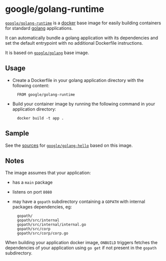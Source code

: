 # google/golang-runtime

[`google/golang-runtime`](https://index.docker.io/u/google/golang-runtime) is a [docker](https://docker.io) base image for easily building containers for standard [golang](http://golang.org) applications.

It can automatically bundle a golang application with its dependencies and set the default entrypoint with no additional Dockerfile instructions.

It is based on [`google/golang`](https://index.docker.io/u/google/golang) base image.

## Usage

- Create a Dockerfile in your golang application directory with the following content:

        FROM google/golang-runtime

- Build your container image by running the following command in your application directory:

        docker build -t app .

## Sample

See the [sources](/hello) for [`google/golang-hello`](https://index.docker.io/u/google/golang) based on this image.

## Notes

The image assumes that your application:

- has a `main` package
- listens on port `8080`
- may have a `gopath` subdirectory containing a `GOPATH` with internal packages dependencies, eg:

        gopath/
        gopath/src/internal
        gopath/src/internal/internal.go
        gopath/src/corp
        gopath/src/corp/corp.go

When building your application docker image, `ONBUILD` triggers fetches the dependencies of your application using `go get` if not present in the `gopath` subdirectory.
